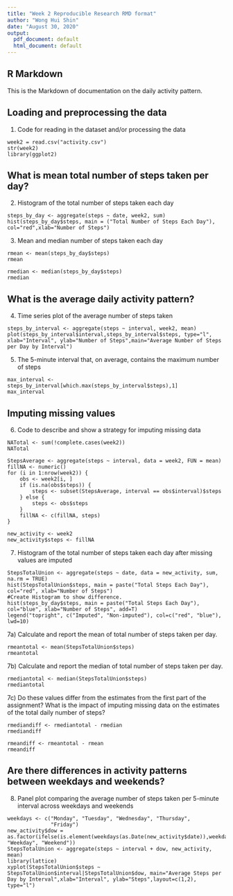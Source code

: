 ```yaml
---
title: "Week 2 Reproducible Research RMD format"
author: "Wong Hui Shin"
date: "August 30, 2020"
output:
  pdf_document: default
  html_document: default
---
```


## R Markdown
This is the Markdown of documentation on the daily activity pattern.  

## Loading and preprocessing the data
1) Code for reading in the dataset and/or processing the data

```{r setup data or load the data}
week2 = read.csv("activity.csv")
str(week2)
library(ggplot2)
```

## What is mean total number of steps taken per day?
2) Histogram of the total number of steps taken each day

```{r plot in base 1, echo=TRUE}
steps_by_day <- aggregate(steps ~ date, week2, sum)
hist(steps_by_day$steps, main = ("Total Number of Steps Each Day"), col="red",xlab="Number of Steps")
```

3) Mean and median number of steps taken each day

```{r code to find mean}
rmean <- mean(steps_by_day$steps)
rmean
```

```{r code to find median}
rmedian <- median(steps_by_day$steps)
rmedian
```

## What is the average daily activity pattern?
4) Time series plot of the average number of steps taken

```{r plot in base 2, echo=TRUE}
steps_by_interval <- aggregate(steps ~ interval, week2, mean)
plot(steps_by_interval$interval,steps_by_interval$steps, type="l", xlab="Interval", ylab="Number of Steps",main="Average Number of Steps per Day by Interval")
```

5) The 5-minute interval that, on average, contains the maximum number of steps

```{r to find maximun steps during intervals}
max_interval <- steps_by_interval[which.max(steps_by_interval$steps),1]
max_interval
```

## Imputing missing values
6) Code to describe and show a strategy for imputing missing data

```{r for a strategy for imputing missing data, Strategy 1 Calculate total number of missing data}
NATotal <- sum(!complete.cases(week2))
NATotal
```


```{r for a strategy for imputing missing data, Strategy 2 Calculate missing data using the mean of the day}
StepsAverage <- aggregate(steps ~ interval, data = week2, FUN = mean)
fillNA <- numeric()
for (i in 1:nrow(week2)) {
    obs <- week2[i, ]
    if (is.na(obs$steps)) {
        steps <- subset(StepsAverage, interval == obs$interval)$steps
    } else {
        steps <- obs$steps
    }
    fillNA <- c(fillNA, steps)
}
```


```{r for a strategy for imputing missing data, Strategy 3 New dataset creation which included the missing data}
new_activity <- week2
new_activity$steps <- fillNA
```

7) Histogram of the total number of steps taken each day after missing values are imputed

```{r plot for histogram of total steps taken each day after missing data imputed, echo=TRUE}
StepsTotalUnion <- aggregate(steps ~ date, data = new_activity, sum, na.rm = TRUE)
hist(StepsTotalUnion$steps, main = paste("Total Steps Each Day"), col="red", xlab="Number of Steps")
#Create Histogram to show difference. 
hist(steps_by_day$steps, main = paste("Total Steps Each Day"), col="blue", xlab="Number of Steps", add=T)
legend("topright", c("Imputed", "Non-imputed"), col=c("red", "blue"), lwd=10)
```

7a) Calculate and report the mean of total number of steps taken per day. 

```{r for mean calculation}
rmeantotal <- mean(StepsTotalUnion$steps)
rmeantotal
```

7b) Calculate and report the median of total number of steps taken per day. 

```{r for median calculation}
rmediantotal <- median(StepsTotalUnion$steps)
rmediantotal
```

7c) Do these values differ from the estimates from the first part of the assignment? What is the impact of imputing missing data on the estimates of the total daily number of steps?

```{r for diffrences calculation}
rmediandiff <- rmediantotal - rmedian
rmediandiff
```


```{r for the effects after calculation}
rmeandiff <- rmeantotal - rmean
rmeandiff
```




## Are there differences in activity patterns between weekdays and weekends?
8) Panel plot comparing the average number of steps taken per 5-minute interval across weekdays and weekends

```{r plot for activity patterns on weekdays and weekends, echo=TRUE}
weekdays <- c("Monday", "Tuesday", "Wednesday", "Thursday", 
              "Friday")
new_activity$dow = as.factor(ifelse(is.element(weekdays(as.Date(new_activity$date)),weekdays), "Weekday", "Weekend"))
StepsTotalUnion <- aggregate(steps ~ interval + dow, new_activity, mean)
library(lattice)
xyplot(StepsTotalUnion$steps ~ StepsTotalUnion$interval|StepsTotalUnion$dow, main="Average Steps per Day by Interval",xlab="Interval", ylab="Steps",layout=c(1,2), type="l")
```
